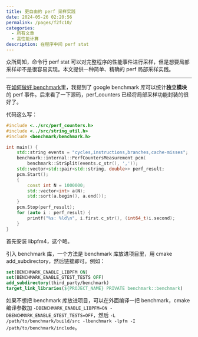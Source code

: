 ```yaml
---
title: 更自由的 perf 采样实践
date: 2024-05-26 02:20:56
permalink: /pages/f2fc10/
categories:
  - 所有文章
  - 高性能计算
description: 在程序中间 perf stat
---
```


众所周知，命令行 perf stat 可以对完整程序的性能事件进行采样，但是想要局部采样却不是很容易实现。本文提供一种简单、精确的 perf 局部采样实践。

***

在[如何做好 benchmark](https://axiomofchoice-hjt.github.io/pages/1abfb8/)里，我提到了 google benchmark 库可以统计**独立模块**的 perf 事件。后来看了一下源码，perf_counters 已经将局部采样功能封装的很好了。

代码这么写：

```cpp
#include <../src/perf_counters.h>
#include <../src/string_util.h>
#include <benchmark/benchmark.h>

int main() {
    std::string events = "cycles,instructions,branches,cache-misses";
    benchmark::internal::PerfCountersMeasurement pcm(
        benchmark::StrSplit(events.c_str(), ','));
    std::vector<std::pair<std::string, double>> perf_result;
    pcm.Start();
    {
        const int N = 1000000;
        std::vector<int> a(N);
        std::sort(a.begin(), a.end());
    }
    pcm.Stop(perf_result);
    for (auto i : perf_result) {
        printf("%s: %ld\n", i.first.c_str(), (int64_t)i.second);
    }
}
```

首先安装 libpfm4，这个略。

引入 benchmark 库，一个方法是 benchmark 库放进项目里，用 cmake add_subdirectory，然后链接即可。例如：

```cmake
set(BENCHMARK_ENABLE_LIBPFM ON)
set(BENCHMARK_ENABLE_GTEST_TESTS OFF)
add_subdirectory(third_party/benchmark)
target_link_libraries(${PROJECT_NAME} PRIVATE benchmark::benchmark)
```

如果不想把 benchmark 库放进项目，可以在外面编译一把 benchmark，cmake 编译参数加 `-DBENCHMARK_ENABLE_LIBPFM=ON -DBENCHMARK_ENABLE_GTEST_TESTS=OFF`，然后 `-L /path/to/benchmark/build/src -lbenchmark -lpfm -I /path/to/benchmark/include`。
